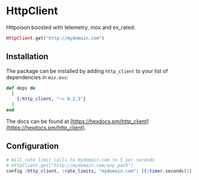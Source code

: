 # HttpClient

Httpoison boosted with telemetry, mox and ex_rated.

```elixir
HttpClient.get("http://mydomain.com")
```

## Installation

The package can be installed by adding `http_client` to your list of dependencies 
in `mix.exs`:

```elixir
def deps do
  [
    {:http_client, "~> 0.2.3"}
  ]
end
```

The docs can be found at [https://hexdocs.pm/http_client](https://hexdocs.pm/http_client).

## Configuration

```elixir
# Will rate limit calls to mydomain.com to 5 per seconds
# HttpClient.get("http://mydomain.com/any_path")
config :http_client, :rate_limits, "mydomain.com": [{:timer.seconds(1), 5}]
```

